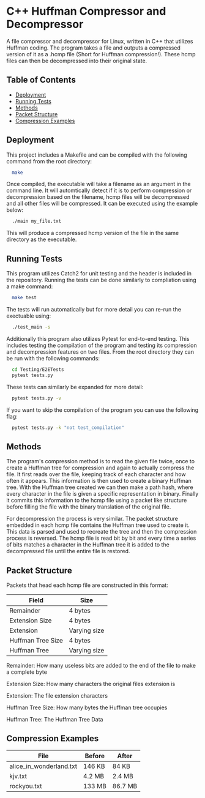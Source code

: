 # C++ Huffman Compressor and Decompressor

A file compressor and decompressor for Linux, written in C++ that utilizes Huffman coding. The program takes a file and outputs a compressed version of it as a .hcmp file (Short for Huffman compression!). These hcmp files can then be decompressed into their original state.

## Table of Contents

- [Deployment](#deployment)
- [Running Tests](#running-tests)
- [Methods](#methods)
- [Packet Structure](#packet-structure)
- [Compression Examples](#compression-examples)

## Deployment

This project includes a Makefile and can be compiled with the following command from the root directory:

```bash
  make
```

Once compiled, the executable will take a filename as an argument in the command line. It will automtically detect if it is to perform compression or decompression based on the filename, hcmp files will be decompressed and all other files will be compressed. It can be executed using the example below:

```bash
  ./main my_file.txt
```

This will produce a compressed hcmp version of the file in the same directory as the executable.

## Running Tests

This program utilizes Catch2 for unit testing and the header is included in the repository. Running the tests can be done similarly to compliation using a make command:

```bash
  make test
```

The tests will run automatically but for more detail you can re-run the exectuable using:

```bash
  ./test_main -s
```

Additionally this program also utilizes Pytest for end-to-end testing. This includes testing the compilation of the program and testing its compression and decompression features on two files. From the root directory they can be run with the following commands:

```bash
  cd Testing/E2ETests
  pytest tests.py
```

These tests can similarly be expanded for more detail:

```bash
  pytest tests.py -v
```

If you want to skip the compilation of the program you can use the following flag:

```bash
  pytest tests.py -k "not test_compilation"
```

## Methods

The program's compression method is to read the given file twice, once to create a Huffman tree for compression and again to actually compress the file. It first reads over the file, keeping track of each character and how often it appears. This information is then used to create a binary Huffman tree. With the Huffman tree created we can then make a path hash, where every character in the file is given a specific representation in binary. Finally it commits this information to the hcmp file using a packet like structure before filling the file with the binary translation of the original file.

For decompression the process is very similar. The packet structure embedded in each hcmp file contains the Huffman tree used to create it. This data is parsed and used to recreate the tree and then the compression process is reversed. The hcmp file is read bit by bit and every time a series of bits matches a character in the Huffman tree it is added to the decompressed file until the entire file is restored.

## Packet Structure

Packets that head each hcmp file are constructed in this format:

| Field             | Size         |
| ----------------- | ------------ |
| Remainder         | 4 bytes      |
| Extension Size    | 4 bytes      |
| Extension         | Varying size |
| Huffman Tree Size | 4 bytes      |
| Huffman Tree      | Varying size |

Remainder: How many useless bits are added to the end of the file to make a complete byte

Extension Size: How many characters the original files extension is

Extension: The file extension characters

Huffman Tree Size: How many bytes the Huffman tree occupies

Huffman Tree: The Huffman Tree Data

## Compression Examples

| File                    | Before | After   |
| ----------------------- | ------ | ------- |
| alice_in_wonderland.txt | 146 KB | 84 KB   |
| kjv.txt                 | 4.2 MB | 2.4 MB  |
| rockyou.txt             | 133 MB | 86.7 MB |

